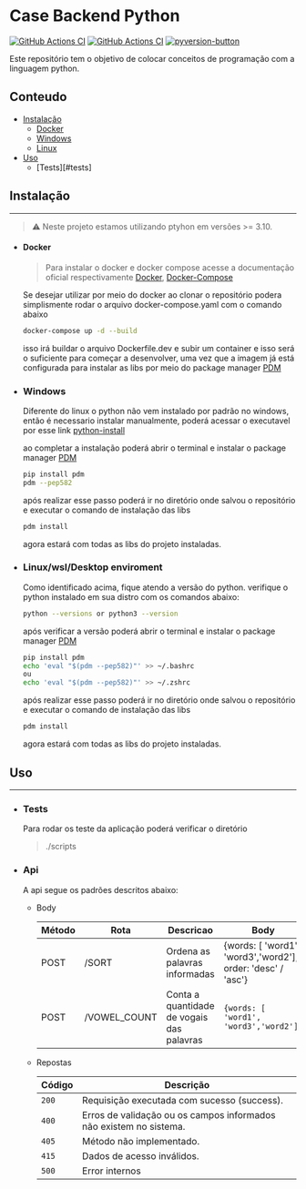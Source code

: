 # **Case Backend Python**
[![GitHub Actions CI](https://github.com/microsoft/TypeScript/workflows/CI/badge.svg)](https://github.com/alohaguilherme/case-backend-python/actions?query=workflow%3ACI) 
[![GitHub Actions CI](https://github.com/python/cpython/workflows/Tests/badge.svg)](https://github.com/alohaguilherme/case-backend-python/actions?query=workflow%3ACI) 
[![pyversion-button](https://img.shields.io/pypi/pyversions/Markdown.svg)]()

Este repositório tem o objetivo de colocar conceitos de programação com a linguagem python.

## Conteudo
  - [Instalação](#instalação)
    - [Docker](#docker)
    - [Windows](#Windows)
    - [Linux](#Linux)
  - [Uso](#uso)
    - [Tests][#tests]

## Instalação
---
> :warning: Neste projeto estamos utilizando ptyhon em versões >= 3.10.

- #### Docker
    > Para instalar o docker e docker compose acesse a documentação oficial respectivamente [Docker](https://docs.docker.com/engine/install/), [Docker-Compose](https://docs.docker.com/compose/install/)

    Se desejar utilizar por meio do docker ao clonar o repositório podera simplismente rodar o arquivo docker-compose.yaml com o comando abaixo
    ```bash
    docker-compose up -d --build
    ```
    isso irá buildar o arquivo Dockerfile.dev e subir um container e isso será o suficiente para começar a desenvolver, uma vez que a imagem já está configurada para instalar as libs por meio do package manager [PDM](https://pdm.fming.dev/latest/)
- ### Windows
    Diferente do linux o python não vem instalado por padrão no windows, então é necessario instalar manualmente, poderá acessar o executavel por esse link [python-install](https://www.python.org/downloads/)

    ao completar a instalação poderá abrir o terminal e instalar o package manager [PDM](https://pdm.fming.dev/latest/)
    ```bash
    pip install pdm
    pdm --pep582
    ```

    após realizar esse passo poderá ir no diretório onde salvou o repositório e executar o comando de instalação das libs
    ```bash
    pdm install
    ```
    agora estará com todas as libs do projeto instaladas.
- ### Linux/wsl/Desktop enviroment
    Como identificado acima, fique atendo a versão do python. verifique o python instalado em sua distro com os comandos abaixo:
    ```bash
    python --versions or python3 --version
    ```
    após verificar a versão poderá abrir o terminal e instalar o package manager [PDM](https://pdm.fming.dev/latest/)
    ```bash
    pip install pdm
    echo 'eval "$(pdm --pep582)"' >> ~/.bashrc
    ou 
    echo 'eval "$(pdm --pep582)"' >> ~/.zshrc
    ```

    após realizar esse passo poderá ir no diretório onde salvou o repositório e executar o comando de instalação das libs
    ```bash
    pdm install
    ```
    agora estará com todas as libs do projeto instaladas.

## Uso
---
- ### Tests
    Para rodar os teste da aplicação poderá verificar o diretório 
    > ./scripts
- ### Api
    A api segue os padrões descritos abaixo:
    
    * Body
    
        | Método | Rota         | Descricao                                 | Body                                                        | Retorno                             |
        | ------ | ------------ | ----------------------------------------- | ----------------------------------------------------------- | ----------------------------------- |
        | POST   | /SORT        | Ordena as palavras informadas             | {words: [ 'word1', 'word3','word2'], order: 'desc' / 'asc'} | ['word1', 'word2', 'word3']         |  |
        | POST   | /VOWEL_COUNT | Conta a quantidade de vogais das palavras | ```{words: [ 'word1', 'word3','word2']}```                  | ```{word1:1, word2: 1, word3: 1```} |

    * Repostas
  
  
        | Código | Descrição                                                          |
        | ------ | ------------------------------------------------------------------ |
        | `200`  | Requisição executada com sucesso (success).                        |
        | `400`  | Erros de validação ou os campos informados não existem no sistema. |
        | `405`  | Método não implementado.                                           |
        | `415`  | Dados de acesso inválidos.                                         |
        | `500`  | Error internos                                                     |